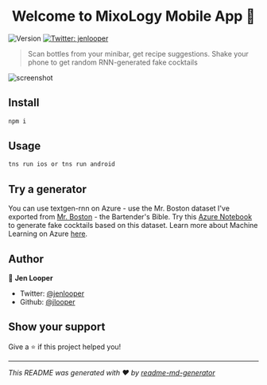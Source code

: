 <h1 align="center">Welcome to MixoLogy Mobile App 👋</h1>
<p>
  <img alt="Version" src="https://img.shields.io/badge/version-2.0-blue.svg?cacheSeconds=2592000" />
  <a href="https://twitter.com/jenlooper">
    <img alt="Twitter: jenlooper" src="https://img.shields.io/twitter/follow/jenlooper.svg?style=social" target="_blank" />
  </a>
</p>

> Scan bottles from your minibar, get recipe suggestions. Shake your phone to get random RNN-generated fake cocktails

![screenshot](screenshot.png)

## Install

```sh
npm i
```

## Usage

```sh
tns run ios or tns run android
```

## Try a generator

You can use textgen-rnn on Azure - use the Mr. Boston dataset I've exported from [Mr. Boston](https://mrbostondrinks.com/) - the Bartender's Bible. Try this [Azure Notebook](https://notebooks.azure.com/jennifer-looper/projects/cocktail-generator?WT.mc_id=academic-0000-jelooper) to generate fake cocktails based on this dataset. Learn more about Machine Learning on Azure [here](https://docs.microsoft.com/azure/machine-learning/service/overview-what-is-azure-ml?WT.mc_id=academic-0000-jelooper).

## Author

👤 **Jen Looper**

-   Twitter: [@jenlooper](https://twitter.com/jenlooper)
-   Github: [@jlooper](https://github.com/jlooper)

## Show your support

Give a ⭐️ if this project helped you!

---

_This README was generated with ❤️ by [readme-md-generator](https://github.com/kefranabg/readme-md-generator)_

